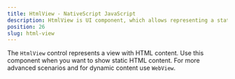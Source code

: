 ```yaml
---
title: HtmlView - NativeScript JavaScript
description: HtmlView is UI component, which allows representing a static HTML content in NativeScript, The component supports a limited number of CSS styling properties. The examples cover some basics scenarios.
position: 26
slug: html-view
---
```

The `HtmlView` control represents a view with HTML content. 
Use this component when you want to show static HTML content.
For more advanced scenarios and for dynamic content use `WebView`.
